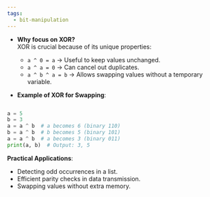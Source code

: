 ```yaml
---
tags:
  - bit-manipulation
---
```


- **Why focus on XOR?**  
    XOR is crucial because of its unique properties:
    
    - `a ^ 0 = a` → Useful to keep values unchanged.
    - `a ^ a = 0` → Can cancel out duplicates.
    - `a ^ b ^ a = b` → Allows swapping values without a temporary variable.
- **Example of XOR for Swapping**:
```python

a = 5
b = 3
a = a ^ b  # a becomes 6 (binary 110)
b = a ^ b  # b becomes 5 (binary 101)
a = a ^ b  # a becomes 3 (binary 011)
print(a, b)  # Output: 3, 5
```

**Practical Applications**:
- Detecting odd occurrences in a list.
- Efficient parity checks in data transmission.
- Swapping values without extra memory.

